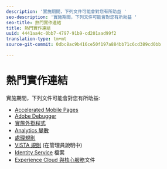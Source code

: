 ```yaml
---
description: '實施期間，下列文件可能會對您有所助益 '
seo-description: '實施期間，下列文件可能會對您有所助益 '
seo-title: 熱門實作連結
title: 熱門實作連結
uuid: 4441aa4c-0bb7-4797-91b9-cd201aad99f2
translation-type: tm+mt
source-git-commit: 0dbc8ac9b416ce50f197a884bb71c6cd389cd0bb

---
```



# 熱門實作連結

實施期間，下列文件可能會對您有所助益:

* [Accelerated Mobile Pages](../../implement/js-implementation/accelerated-mobile-pages.md#concept_CDB9B5D07C2A4B33A0B2FFDB8DF4EF68)
* [Adobe Debugger](../../implement/impl-testing/debugger.md#concept_B26FFE005EDD4E0FACB3117AE3E95AA2)
* [實施外掛程式](../../implement/js-implementation/plugins/impl-plugins.md#concept_021F5E4A6BD745AE91E85E7138BE930F)
* [Analytics 變數](../../implement/js-implementation/c-variables/sc-variables.md#concept_E10E43221A2740FAAF900B79CE1EC5FB)
* [處理規則](https://marketing.adobe.com/resources/help/en_US/reference/processing_rules.html)
* [VISTA 規則](https://marketing.adobe.com/resources/help/en_US/reference/VISTA.html) (在管理員說明中)
* [Identity Service](https://marketing.adobe.com/resources/help/en_US/mcvid/) 檔案
* [Experience Cloud 與核心服務](https://marketing.adobe.com/resources/help/en_US/mcloud/core_services.html)文件


